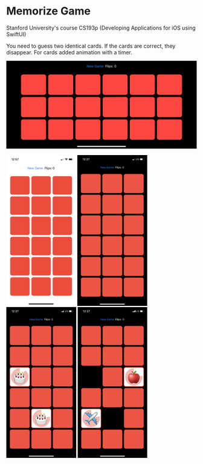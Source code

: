 # Memorize Game
Stanford University's course CS193p (Developing Applications for iOS using SwiftUI)

You need to guess two identical cards. If the cards are correct, they disappear. For cards added animation with a timer.

<img src="/Screenshots/screencast.gif" alt="" width="600">

<img src="/Screenshots/screenshot_01.png" alt="" height="400"> <img src="/Screenshots/screenshot_02.png" alt="" height="400"> <img src="/Screenshots/screenshot_03.png" alt="" height="400"> <img src="/Screenshots/screenshot_04.png" alt="" height="400">
